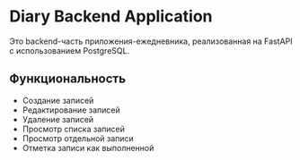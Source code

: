 # Diary Backend Application

Это backend-часть приложения-ежедневника, реализованная на FastAPI с использованием PostgreSQL.

## Функциональность

- Создание записей
- Редактирование записей
- Удаление записей
- Просмотр списка записей
- Просмотр отдельной записи
- Отметка записи как выполненной